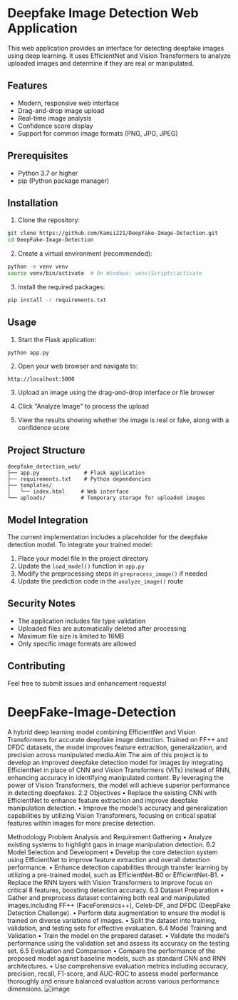 # Deepfake Image Detection Web Application

This web application provides an interface for detecting deepfake images using deep learning. It uses EfficientNet and Vision Transformers to analyze uploaded images and determine if they are real or manipulated.

## Features

- Modern, responsive web interface
- Drag-and-drop image upload
- Real-time image analysis
- Confidence score display
- Support for common image formats (PNG, JPG, JPEG)

## Prerequisites

- Python 3.7 or higher
- pip (Python package manager)

## Installation

1. Clone the repository:
```bash
git clone https://github.com/Kamii221/DeepFake-Image-Detection.git
cd DeepFake-Image-Detection
```

2. Create a virtual environment (recommended):
```bash
python -m venv venv
source venv/bin/activate  # On Windows: venv\Scripts\activate
```

3. Install the required packages:
```bash
pip install -r requirements.txt
```

## Usage

1. Start the Flask application:
```bash
python app.py
```

2. Open your web browser and navigate to:
```
http://localhost:5000
```

3. Upload an image using the drag-and-drop interface or file browser

4. Click "Analyze Image" to process the upload

5. View the results showing whether the image is real or fake, along with a confidence score

## Project Structure

```
deepfake_detection_web/
├── app.py              # Flask application
├── requirements.txt    # Python dependencies
├── templates/         
│   └── index.html     # Web interface
└── uploads/           # Temporary storage for uploaded images
```

## Model Integration

The current implementation includes a placeholder for the deepfake detection model. To integrate your trained model:

1. Place your model file in the project directory
2. Update the `load_model()` function in `app.py`
3. Modify the preprocessing steps in `preprocess_image()` if needed
4. Update the prediction code in the `analyze_image()` route

## Security Notes

- The application includes file type validation
- Uploaded files are automatically deleted after processing
- Maximum file size is limited to 16MB
- Only specific image formats are allowed

## Contributing

Feel free to submit issues and enhancement requests!


















# DeepFake-Image-Detection
A hybrid deep learning model combining EfficientNet and Vision Transformers for accurate deepfake image detection. Trained on FF++ and DFDC datasets, the model improves feature extraction, generalization, and precision across manipulated media.Aim
The aim of this project is to develop an improved deepfake detection model for images
by integrating EfficientNet in place of CNN and Vision Transformers (ViTs) instead
of RNN, enhancing accuracy in identifying manipulated content. By leveraging the
power of Vision Transformers, the model will achieve superior performance in detecting
deepfakes.
2.2 Objectives
• Replace the existing CNN with EfficientNet to enhance feature extraction and improve
deepfake manipulation detection.
• Improve the model’s accuracy and generalization capabilities by utilizing Vision
Transformers, focusing on critical spatial features within images for more precise
detection.


Methodology
 Problem Analysis and Requirement Gathering
• Analyze existing systems to highlight gaps in image manipulation detection.
6.2 Model Selection and Development
• Develop the core detection system using EfficientNet to improve feature extraction
and overall detection performance.
• Enhance detection capabilities through transfer learning by utilizing a pre-trained
model, such as EfficientNet-B0 or EfficientNet-B1.
• Replace the RNN layers with Vision Transformers to improve focus on critical
8
features, boosting detection accuracy.
6.3 Dataset Preparation
• Gather and preprocess dataset containing both real and manipulated
images.including FF++ (FaceForensics++), Celeb-DF, and DFDC (DeepFake
Detection Challenge).
• Perform data augmentation to ensure the model is trained on diverse variations of
images.
• Split the dataset into training, validation, and testing sets for effective evaluation.
6.4 Model Training and Validation
• Train the model on the prepared dataset.
• Validate the model’s performance using the validation set and assess its accuracy
on the testing set.
6.5 Evaluation and Comparison
• Compare the performance of the proposed model against baseline models, such
as standard CNN and RNN architectures.
• Use comprehensive evaluation metrics including accuracy, precision, recall,
F1-score, and AUC-ROC to assess model performance thoroughly and ensure
balanced evaluation across various performance dimensions.
![image](https://github.com/user-attachments/assets/1ed00a74-2a79-4880-81e1-75ee69929a4c)

